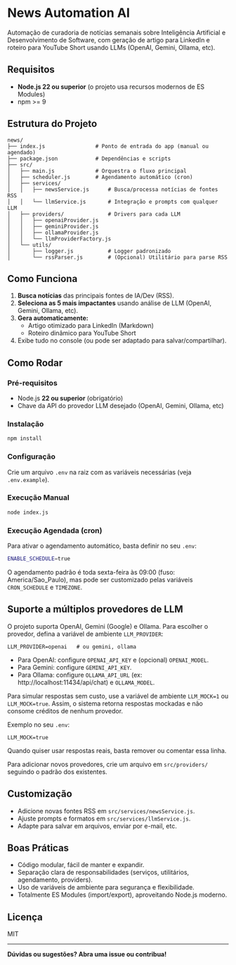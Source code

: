 # News Automation AI

Automação de curadoria de notícias semanais sobre Inteligência Artificial e Desenvolvimento de Software, com geração de artigo para LinkedIn e roteiro para YouTube Short usando LLMs (OpenAI, Gemini, Ollama, etc).

## Requisitos

- **Node.js 22 ou superior** (o projeto usa recursos modernos de ES Modules)
- npm >= 9

## Estrutura do Projeto

```
news/
├── index.js                # Ponto de entrada do app (manual ou agendado)
├── package.json            # Dependências e scripts
├── src/
│   ├── main.js             # Orquestra o fluxo principal
│   ├── scheduler.js        # Agendamento automático (cron)
│   ├── services/
│   │   ├── newsService.js      # Busca/processa notícias de fontes RSS
│   │   └── llmService.js       # Integração e prompts com qualquer LLM
│   ├── providers/              # Drivers para cada LLM
│   │   ├── openaiProvider.js
│   │   ├── geminiProvider.js
│   │   ├── ollamaProvider.js
│   │   └── llmProviderFactory.js
│   └── utils/
│       ├── logger.js           # Logger padronizado
│       └── rssParser.js        # (Opcional) Utilitário para parse RSS
```

## Como Funciona

1. **Busca notícias** das principais fontes de IA/Dev (RSS).
2. **Seleciona as 5 mais impactantes** usando análise de LLM (OpenAI, Gemini, Ollama, etc).
3. **Gera automaticamente:**
   - Artigo otimizado para LinkedIn (Markdown)
   - Roteiro dinâmico para YouTube Short
4. Exibe tudo no console (ou pode ser adaptado para salvar/compartilhar).

## Como Rodar

### Pré-requisitos
- Node.js **22 ou superior** (obrigatório)
- Chave da API do provedor LLM desejado (OpenAI, Gemini, Ollama, etc)

### Instalação

```bash
npm install
```

### Configuração
Crie um arquivo `.env` na raiz com as variáveis necessárias (veja `.env.example`).

### Execução Manual

```bash
node index.js
```

### Execução Agendada (cron)
Para ativar o agendamento automático, basta definir no seu `.env`:

```bash
ENABLE_SCHEDULE=true
```

O agendamento padrão é toda sexta-feira às 09:00 (fuso: America/Sao_Paulo), mas pode ser customizado pelas variáveis `CRON_SCHEDULE` e `TIMEZONE`.

## Suporte a múltiplos provedores de LLM

O projeto suporta OpenAI, Gemini (Google) e Ollama. Para escolher o provedor, defina a variável de ambiente `LLM_PROVIDER`:

```env
LLM_PROVIDER=openai   # ou gemini, ollama
```

- Para OpenAI: configure `OPENAI_API_KEY` e (opcional) `OPENAI_MODEL`.
- Para Gemini: configure `GEMINI_API_KEY`.
- Para Ollama: configure `OLLAMA_API_URL` (ex: http://localhost:11434/api/chat) e `OLLAMA_MODEL`.

Para simular respostas sem custo, use a variável de ambiente `LLM_MOCK=1` ou `LLM_MOCK=true`. Assim, o sistema retorna respostas mockadas e não consome créditos de nenhum provedor.

Exemplo no seu `.env`:

```env
LLM_MOCK=true
```

Quando quiser usar respostas reais, basta remover ou comentar essa linha.

Para adicionar novos provedores, crie um arquivo em `src/providers/` seguindo o padrão dos existentes.

## Customização

- Adicione novas fontes RSS em `src/services/newsService.js`.
- Ajuste prompts e formatos em `src/services/llmService.js`.
- Adapte para salvar em arquivos, enviar por e-mail, etc.

## Boas Práticas

- Código modular, fácil de manter e expandir.
- Separação clara de responsabilidades (serviços, utilitários, agendamento, providers).
- Uso de variáveis de ambiente para segurança e flexibilidade.
- Totalmente ES Modules (import/export), aproveitando Node.js moderno.

## Licença
MIT

---

**Dúvidas ou sugestões? Abra uma issue ou contribua!**
